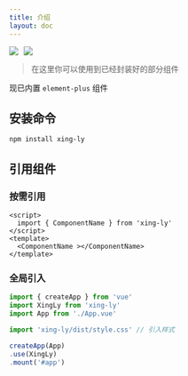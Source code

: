 ```yaml
---
title: 介绍
layout: doc
---
```

<div style="display: flex; flex-wrap: wrap;gap: 10px;">
  <a href="https://www.npmjs.com/package/xing-ly" blank><img src="https://img.shields.io/npm/v/xing-ly.svg"></a>
  <img src="https://img.shields.io/npm/dm/xing-ly.svg" />
</div>

> 在这里你可以使用到已经封装好的部分组件

现已内置 `element-plus` 组件

## 安装命令
~~~shell
npm install xing-ly
~~~
## 引用组件
### 按需引用
~~~vue
<script>
  import { ComponentName } from 'xing-ly'
</script>
<template>
  <ComponentName ></ComponentName>
</template>
~~~
### 全局引入
~~~ts
import { createApp } from 'vue'
import XingLy from 'xing-ly'
import App from './App.vue'

import 'xing-ly/dist/style.css' // 引入样式

createApp(App)
.use(XingLy)
.mount('#app')

~~~
